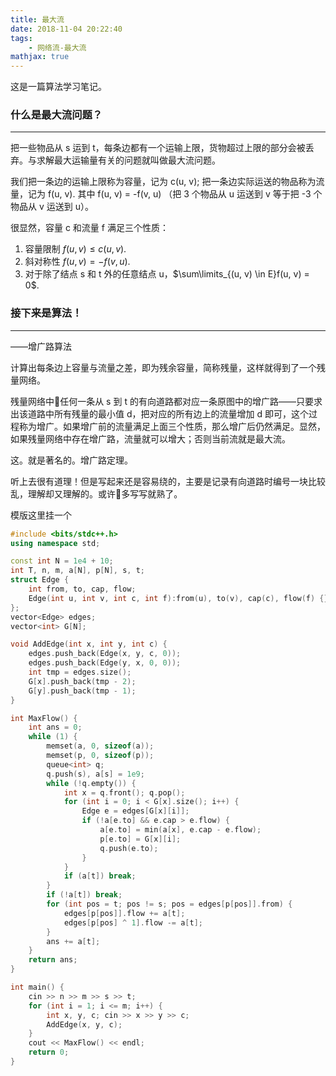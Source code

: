 ```yaml
---
title: 最大流
date: 2018-11-04 20:22:40
tags:
    - 网络流-最大流
mathjax: true
---
```


这是一篇算法学习笔记。

### 什么是最大流问题？
-----

把一些物品从 s 运到 t，每条边都有一个运输上限，货物超过上限的部分会被丢弃。与求解最大运输量有关的问题就叫做最大流问题。

我们把一条边的运输上限称为容量，记为 c(u, v); 把一条边实际运送的物品称为流量，记为 f(u, v). 其中 f(u, v) = -f(v, u) （把 3 个物品从 u 运送到 v 等于把 -3 个物品从 v 运送到 u）。

很显然，容量 c 和流量 f 满足三个性质：
1. 容量限制 $f(u, v) \leq c(u, v)$.
2. 斜对称性 $f(u, v) = -f(v, u)$.
3. 对于除了结点 s 和 t 外的任意结点 u，$\sum\limits_{(u, v) \in E}f(u, v) = 0$.

### 接下来是算法！
-----

——增广路算法

计算出每条边上容量与流量之差，即为残余容量，简称残量，这样就得到了一个残量网络。

残量网络中任何一条从 s 到 t 的有向道路都对应一条原图中的增广路——只要求出该道路中所有残量的最小值 d，把对应的所有边上的流量增加 d 即可，这个过程称为增广。如果增广前的流量满足上面三个性质，那么增广后仍然满足。显然，如果残量网络中存在增广路，流量就可以增大；否则当前流就是最大流。

这。就是著名的。增广路定理。

听上去很有道理！但是写起来还是容易绕的，主要是记录有向道路时编号一块比较乱，理解却又理解的。或许多写写就熟了。

模版这里挂一个
``` c++
#include <bits/stdc++.h>
using namespace std;

const int N = 1e4 + 10;
int T, n, m, a[N], p[N], s, t;
struct Edge {
    int from, to, cap, flow;
    Edge(int u, int v, int c, int f):from(u), to(v), cap(c), flow(f) {}
};
vector<Edge> edges;
vector<int> G[N];

void AddEdge(int x, int y, int c) {
    edges.push_back(Edge(x, y, c, 0));
    edges.push_back(Edge(y, x, 0, 0));
    int tmp = edges.size();
    G[x].push_back(tmp - 2);
    G[y].push_back(tmp - 1);
}

int MaxFlow() {
    int ans = 0;
    while (1) {
        memset(a, 0, sizeof(a));
        memset(p, 0, sizeof(p));
        queue<int> q;
        q.push(s), a[s] = 1e9;
        while (!q.empty()) {
            int x = q.front(); q.pop();
            for (int i = 0; i < G[x].size(); i++) {
                Edge e = edges[G[x][i]];
                if (!a[e.to] && e.cap > e.flow) {
                    a[e.to] = min(a[x], e.cap - e.flow);
                    p[e.to] = G[x][i];
                    q.push(e.to);
                }
            }
            if (a[t]) break;
        }
        if (!a[t]) break;
        for (int pos = t; pos != s; pos = edges[p[pos]].from) {
            edges[p[pos]].flow += a[t];
            edges[p[pos] ^ 1].flow -= a[t];
        }
        ans += a[t];
    }
    return ans;
}

int main() {
    cin >> n >> m >> s >> t;
    for (int i = 1; i <= m; i++) {
        int x, y, c; cin >> x >> y >> c;
        AddEdge(x, y, c);
    }
    cout << MaxFlow() << endl;
    return 0;
}
```